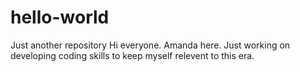 # hello-world
Just another repository
Hi everyone. Amanda here.  Just working on developing coding skills to keep myself relevent to this era.  
